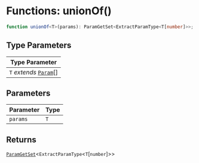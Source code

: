 # Functions: unionOf()

```ts
function unionOf<T>(params): ParamGetSet<ExtractParamType<T[number]>>;
```

## Type Parameters

| Type Parameter |
| ------ |
| `T` *extends* [`Param`](../types/Param.md)[] |

## Parameters

| Parameter | Type |
| ------ | ------ |
| `params` | `T` |

## Returns

[`ParamGetSet`](../types/ParamGetSet.md)\<`ExtractParamType`\<`T`\[`number`\]\>\>
